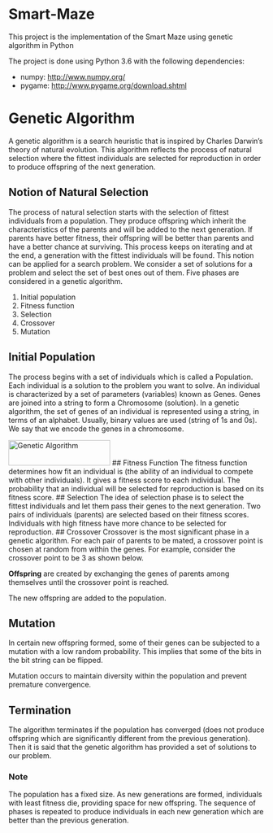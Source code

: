 # Smart-Maze

This project is the implementation of the Smart Maze using genetic algorithm in Python  

The project is done using Python 3.6 with the following dependencies:
- numpy: http://www.numpy.org/
- pygame: http://www.pygame.org/download.shtml

# Genetic Algorithm

A genetic algorithm is a search heuristic that is inspired by Charles Darwin’s theory of natural evolution. This algorithm reflects the process of natural selection where the fittest individuals are selected for reproduction in order to produce offspring of the next generation.

## Notion of Natural Selection

The process of natural selection starts with the selection of fittest individuals from a population. They produce offspring which inherit the characteristics of the parents and will be added to the next generation. If parents have better fitness, their offspring will be better than parents and have a better chance at surviving. This process keeps on iterating and at the end, a generation with the fittest individuals will be found.
This notion can be applied for a search problem. We consider a set of solutions for a problem and select the set of best ones out of them.
Five phases are considered in a genetic algorithm.
1. Initial population
2. Fitness function
3. Selection
4. Crossover
5. Mutation
## Initial Population
The process begins with a set of individuals which is called a Population. Each individual is a solution to the problem you want to solve.
An individual is characterized by a set of parameters (variables) known as Genes. Genes are joined into a string to form a Chromosome (solution).
In a genetic algorithm, the set of genes of an individual is represented using a string, in terms of an alphabet. Usually, binary values are used (string of 1s and 0s). We say that we encode the genes in a chromosome.

<img src="https://github.com/androfly/Smart-Maze/blob/master/Images/img1.png" alt="Genetic Algorithm" style="width:200px;height:50px;">
## Fitness Function
The fitness function determines how fit an individual is (the ability of an individual to compete with other individuals). It gives a fitness score to each individual. The probability that an individual will be selected for reproduction is based on its fitness score.
## Selection
The idea of selection phase is to select the fittest individuals and let them pass their genes to the next generation.
Two pairs of individuals (parents) are selected based on their fitness scores. Individuals with high fitness have more chance to be selected for reproduction.
## Crossover
Crossover is the most significant phase in a genetic algorithm. For each pair of parents to be mated, a crossover point is chosen at random from within the genes.
For example, consider the crossover point to be 3 as shown below.

**Offspring** are created by exchanging the genes of parents among themselves until the crossover point is reached.

The new offspring are added to the population.

## Mutation
In certain new offspring formed, some of their genes can be subjected to a mutation with a low random probability. This implies that some of the bits in the bit string can be flipped.

Mutation occurs to maintain diversity within the population and prevent premature convergence.
## Termination
The algorithm terminates if the population has converged (does not produce offspring which are significantly different from the previous generation). Then it is said that the genetic algorithm has provided a set of solutions to our problem.
### Note
The population has a fixed size. As new generations are formed, individuals with least fitness die, providing space for new offspring.
The sequence of phases is repeated to produce individuals in each new generation which are better than the previous generation.
